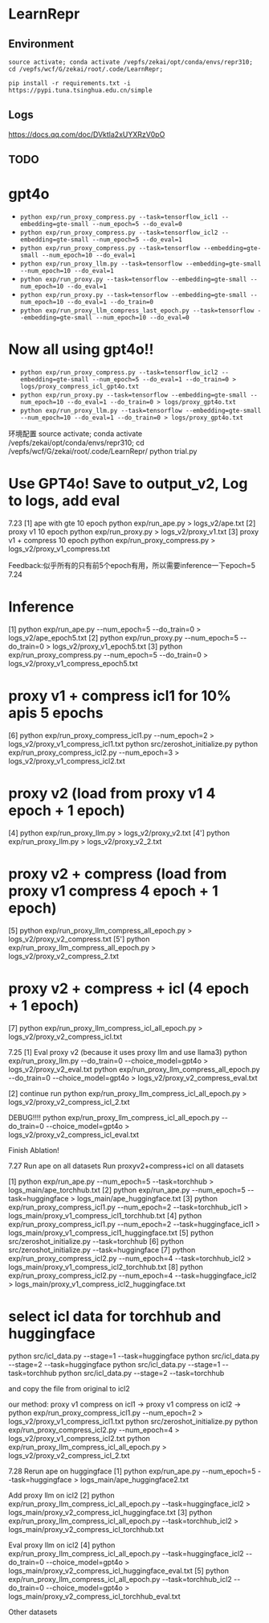 # LearnRepr

## Environment
```
source activate; conda activate /vepfs/zekai/opt/conda/envs/repr310; cd /vepfs/wcf/G/zekai/root/.code/LearnRepr;
```
```
pip install -r requirements.txt -i https://pypi.tuna.tsinghua.edu.cn/simple
```

## Logs
https://docs.qq.com/doc/DVktla2xUYXRzV0pO

## TODO
# gpt4o
- ```python exp/run_proxy_compress.py --task=tensorflow_icl1 --embedding=gte-small --num_epoch=5 --do_eval=0```
- ```python exp/run_proxy_compress.py --task=tensorflow_icl2 --embedding=gte-small --num_epoch=5 --do_eval=1```
- ```python exp/run_proxy_compress.py --task=tensorflow --embedding=gte-small --num_epoch=10 --do_eval=1```
- ```python exp/run_proxy_llm.py --task=tensorflow --embedding=gte-small --num_epoch=10 --do_eval=1```
- ```python exp/run_proxy.py --task=tensorflow --embedding=gte-small --num_epoch=10 --do_eval=1```
- ```python exp/run_proxy.py --task=tensorflow --embedding=gte-small --num_epoch=10 --do_eval=1 --do_train=0```
- ```python exp/run_proxy_llm_compress_last_epoch.py --task=tensorflow --embedding=gte-small --num_epoch=10 --do_eval=0```


# Now all using gpt4o!!

- ```python exp/run_proxy_compress.py --task=tensorflow_icl2 --embedding=gte-small --num_epoch=5 --do_eval=1 --do_train=0 > logs/proxy_compress_icl_gpt4o.txt```
- ```python exp/run_proxy.py --task=tensorflow --embedding=gte-small --num_epoch=10 --do_eval=1 --do_train=0 > logs/proxy_gpt4o.txt```
- ```python exp/run_proxy_llm.py --task=tensorflow --embedding=gte-small --num_epoch=10 --do_eval=1 --do_train=0 > logs/proxy_gpt4o.txt```

环境配置
source activate; conda activate /vepfs/zekai/opt/conda/envs/repr310; cd /vepfs/wcf/G/zekai/root/.code/LearnRepr/
python trial.py


# Use GPT4o! Save to output_v2, Log to logs, add eval
7.23
[1] ape with gte 10 epoch
python exp/run_ape.py > logs_v2/ape.txt
[2] proxy v1 10 epoch
python exp/run_proxy.py > logs_v2/proxy_v1.txt
[3] proxy v1 + compress 10 epoch
python exp/run_proxy_compress.py > logs_v2/proxy_v1_compress.txt


Feedback:似乎所有的只有前5个epoch有用，所以需要inference一下epoch=5
7.24

# Inference
[1] python exp/run_ape.py --num_epoch=5 --do_train=0 > logs_v2/ape_epoch5.txt
[2] python exp/run_proxy.py --num_epoch=5 --do_train=0 > logs_v2/proxy_v1_epoch5.txt
[3] python exp/run_proxy_compress.py --num_epoch=5 --do_train=0 > logs_v2/proxy_v1_compress_epoch5.txt

# proxy v1 + compress icl1 for 10% apis 5 epochs
[6] python exp/run_proxy_compress_icl1.py --num_epoch=2 > logs_v2/proxy_v1_compress_icl1.txt 
python src/zeroshot_initialize.py
python exp/run_proxy_compress_icl2.py --num_epoch=3 > logs_v2/proxy_v1_compress_icl2.txt 


# proxy v2 (load from proxy v1 4 epoch + 1 epoch)
[4] python exp/run_proxy_llm.py > logs_v2/proxy_v2.txt
[4'] python exp/run_proxy_llm.py > logs_v2/proxy_v2_2.txt
# proxy v2 + compress (load from proxy v1 compress 4 epoch + 1 epoch)
[5] python exp/run_proxy_llm_compress_all_epoch.py > logs_v2/proxy_v2_compress.txt
[5'] python exp/run_proxy_llm_compress_all_epoch.py > logs_v2/proxy_v2_compress_2.txt

# proxy v2 + compress + icl (4 epoch + 1 epoch)
[7] python exp/run_proxy_llm_compress_icl_all_epoch.py > logs_v2/proxy_v2_compress_icl.txt

7.25
[1] Eval proxy v2 (because it uses proxy llm and use llama3)
python exp/run_proxy_llm.py --do_train=0 --choice_model=gpt4o > logs_v2/proxy_v2_eval.txt
python exp/run_proxy_llm_compress_all_epoch.py --do_train=0 --choice_model=gpt4o > logs_v2/proxy_v2_compress_eval.txt

[2] continue run
python exp/run_proxy_llm_compress_icl_all_epoch.py > logs_v2/proxy_v2_compress_icl_2.txt

DEBUG!!!!
python exp/run_proxy_llm_compress_icl_all_epoch.py --do_train=0 --choice_model=gpt4o > logs_v2/proxy_v2_compress_icl_eval.txt 


Finish Ablation!

7.27
Run ape on all datasets
Run proxyv2+compress+icl on all datasets

[1] python exp/run_ape.py --num_epoch=5 --task=torchhub > logs_main/ape_torchhub.txt
[2] python exp/run_ape.py --num_epoch=5 --task=huggingface > logs_main/ape_huggingface.txt
[3] python exp/run_proxy_compress_icl1.py --num_epoch=2 --task=torchhub_icl1 > logs_main/proxy_v1_compress_icl1_torchhub.txt
[4] python exp/run_proxy_compress_icl1.py --num_epoch=2 --task=huggingface_icl1 > logs_main/proxy_v1_compress_icl1_huggingface.txt 
[5] python src/zeroshot_initialize.py --task=torchhub
[6] python src/zeroshot_initialize.py --task=huggingface
[7] python exp/run_proxy_compress_icl2.py --num_epoch=4 --task=torchhub_icl2 > logs_main/proxy_v1_compress_icl2_torchhub.txt
[8] python exp/run_proxy_compress_icl2.py --num_epoch=4 --task=huggingface_icl2 > logs_main/proxy_v1_compress_icl2_huggingface.txt

# select icl data for torchhub and huggingface
python src/icl_data.py --stage=1 --task=huggingface
python src/icl_data.py --stage=2 --task=huggingface
python src/icl_data.py --stage=1 --task=torchhub
python src/icl_data.py --stage=2 --task=torchhub

and copy the file from original to icl2

our method: proxy v1 compress on icl1 -> proxy v1 compress on icl2 -> 
python exp/run_proxy_compress_icl1.py --num_epoch=2 > logs_v2/proxy_v1_compress_icl1.txt 
python src/zeroshot_initialize.py
python exp/run_proxy_compress_icl2.py --num_epoch=4 > logs_v2/proxy_v1_compress_icl2.txt 
python exp/run_proxy_llm_compress_icl_all_epoch.py > logs_v2/proxy_v2_compress_icl_2.txt

7.28
Rerun ape on huggingface 
[1] python exp/run_ape.py --num_epoch=5 --task=huggingface > logs_main/ape_huggingface2.txt

Add proxy llm on icl2
[2] python exp/run_proxy_llm_compress_icl_all_epoch.py --task=huggingface_icl2 > logs_main/proxy_v2_compress_icl_huggingface.txt
[3] python exp/run_proxy_llm_compress_icl_all_epoch.py --task=torchhub_icl2 > logs_main/proxy_v2_compress_icl_torchhub.txt

Eval proxy llm on icl2
[4] python exp/run_proxy_llm_compress_icl_all_epoch.py --task=huggingface_icl2 --do_train=0 --choice_model=gpt4o > logs_main/proxy_v2_compress_icl_huggingface_eval.txt 
[5] python exp/run_proxy_llm_compress_icl_all_epoch.py --task=torchhub_icl2 --do_train=0 --choice_model=gpt4o > logs_main/proxy_v2_compress_icl_torchhub_eval.txt 

Other datasets

